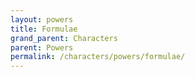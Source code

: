 ```yaml
---
layout: powers
title: Formulae
grand_parent: Characters
parent: Powers
permalink: /characters/powers/formulae/
---
```


